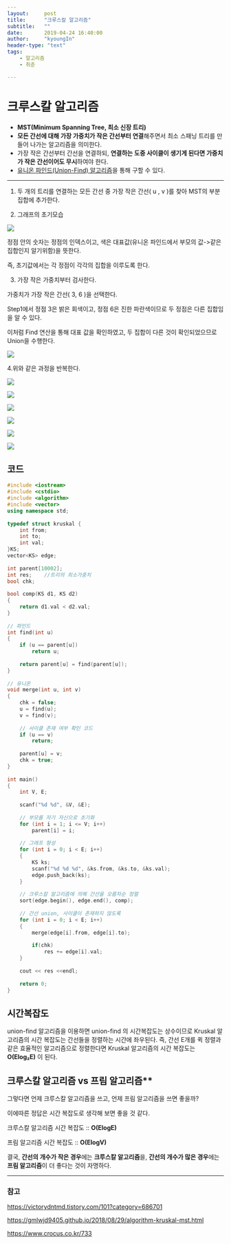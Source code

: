 ```yaml
---
layout:     post
title:      "크루스칼 알고리즘"
subtitle:   ""
date:       2019-04-24 16:40:00
author:     "kyoungIn"
header-type: "text"
tags:
    - 알고리즘
    - 취준

---
```




# 크루스칼 알고리즘

- **MST(Minimum Spanning Tree, 최소 신장 트리)**
- **모든 간선에 대해 가장 가중치가 작은 간선부터 연결**해주면서 최소 스패닝 트리를 만들어 나가는 알고리즘을 의미한다. 
-  가장 작은 간선부터 간선을 연결하되, **연결하는 도중 사이클이 생기게 된다면 가중치가 작은 간선이어도 무시**하여야 한다.
- <u>유니온 파인드(Union-Find) 알고리즘</u>을 통해 구할 수 있다.

------

1. 두 개의 트리를 연결하는 모든 간선 중 가장 작은 간선( u , v )를 찾아 MST의 부분집합에 추가한다.

2. 그래프의 초기모습 

![](https://img1.daumcdn.net/thumb/R1280x0/?scode=mtistory&fname=http%3A%2F%2Fcfile26.uf.tistory.com%2Fimage%2F991BD6335A463E82218E0A)

정점 안의 숫자는 정점의 인덱스이고, 색은 대표값(유니온 파인드에서 부모의 값->같은집합인지 알기위함)을 뜻한다.

즉, 초기값에서는 각 정점이 각각의 집합을 이루도록 한다.



3. 가장 작은 가중치부터 검사한다.

가중치가 가장 작은 간선( 3, 6 )을 선택한다.

 Step1에서 정점 3은 밝은 회색이고, 정점 6은 진한 파란색이므로 두 정점은 다른 집합임을 알 수 있다.

이처럼 Find 연산을 통해 대표 값을 확인하였고, 두 집합이 다른 것이 확인되었으므로 Union을 수행한다.

![](https://img1.daumcdn.net/thumb/R1280x0/?scode=mtistory&fname=http%3A%2F%2Fcfile7.uf.tistory.com%2Fimage%2F99748A335A463E841377D2)

4.위와 같은 과정을 반복한다. 

![](https://img1.daumcdn.net/thumb/R1280x0/?scode=mtistory&fname=http%3A%2F%2Fcfile23.uf.tistory.com%2Fimage%2F99B2A5335A463E85086EB5)

![](https://img1.daumcdn.net/thumb/R1280x0/?scode=mtistory&fname=http%3A%2F%2Fcfile30.uf.tistory.com%2Fimage%2F996C28335A463E85142313)

![](https://img1.daumcdn.net/thumb/R1280x0/?scode=mtistory&fname=http%3A%2F%2Fcfile29.uf.tistory.com%2Fimage%2F99ACD8335A463E8609506B)

![](https://img1.daumcdn.net/thumb/R1280x0/?scode=mtistory&fname=http%3A%2F%2Fcfile29.uf.tistory.com%2Fimage%2F99B2A3335A463E86082AA5)

![](https://img1.daumcdn.net/thumb/R1280x0/?scode=mtistory&fname=http%3A%2F%2Fcfile22.uf.tistory.com%2Fimage%2F996318335A463E86157494)

![](https://gmlwjd9405.github.io/images/algorithm-mst/kruskal-example2.png)

## 코드

```cpp
#include <iostream>
#include <cstdio>
#include <algorithm>
#include <vector>
using namespace std;
 
typedef struct kruskal {
    int from;
    int to;
    int val;
}KS;
vector<KS> edge;
 
int parent[10002];
int res;	//트리의 최소가중치
bool chk;
 
bool comp(KS d1, KS d2)
{
    return d1.val < d2.val;
}
 
// 파인드
int find(int u)
{
    if (u == parent[u])
        return u;
 
    return parent[u] = find(parent[u]);
}
 
// 유니온
void merge(int u, int v)
{
    chk = false;
    u = find(u);
    v = find(v);
 
    // 사이클 존재 여부 확인 코드
    if (u == v)
        return;
 
    parent[u] = v;
    chk = true;
}
 
int main()
{
    int V, E;
 
    scanf("%d %d", &V, &E);
 
    // 부모를 자기 자신으로 초기화
    for (int i = 1; i <= V; i++)
        parent[i] = i;
 
    // 그래프 형성
    for (int i = 0; i < E; i++)
    {
        KS ks;
        scanf("%d %d %d", &ks.from, &ks.to, &ks.val);
        edge.push_back(ks);
    }
 
    // 크루스칼 알고리즘에 의해 간선을 오름차순 정렬
    sort(edge.begin(), edge.end(), comp);
 
    // 간선 union, 사이클이 존재하지 않도록
    for (int i = 0; i < E; i++)
    {
        merge(edge[i].from, edge[i].to);
        
        if(chk)
            res += edge[i].val;
    }
 
	cout << res <<endl;
 
    return 0;
}
```

## 시간복잡도

union-find 알고리즘을 이용하면 union-find 의 시간복잡도는 상수이므로  Kruskal 알고리즘의 시간 복잡도는 간선들을 정렬하는 시간에 좌우된다.
즉, 간선 E개를 퀵 정렬과 같은 효율적인 알고리즘으로 정렬한다면
Kruskal 알고리즘의 시간 복잡도는 **O(Elog₂E)** 이 된다.



## 크루스칼 알고리즘 vs 프림 알고리즘**



그렇다면 언제 크루스칼 알고리즘을 쓰고, 언제 프림 알고리즘을 쓰면 좋을까?

이에따른 정답은 시간 복잡도로 생각해 보면 좋을 것 같다.



크루스칼 알고리즘 시간 복잡도 :: **O(ElogE)**

프림 알고리즘 시간 복잡도 :: **O(ElogV)**



결국, **간선의 개수가 작은 경우**에는 **크루스칼 알고리즘**을, **간선의 개수가 많은 경우**에는 **프림 알고리즘**이 더 좋다는 것이 자명하다.

------



### 참고

<https://victorydntmd.tistory.com/101?category=686701>

https://gmlwjd9405.github.io/2018/08/29/algorithm-kruskal-mst.html

https://www.crocus.co.kr/733